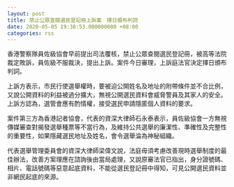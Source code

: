 ```yaml
---
layout: post
title: 禁止公眾查閱選民登記冊上訴案　擇日頒布判詞
date: 2020-05-05 19:38:53.000000000 +08:00
categories: rss
---
```


香港警察隊員佐級協會早前提出司法覆核，禁止公眾查閱選民登記冊，被高等法院裁定敗訴，員佐級不服裁決，提出上訴。案件今日審理，上訴庭法官決定擇日頒布判詞。

上訴方表示，市民行使選舉權時，要被迫公開姓名及地址的附帶條件並不合比例，又說公開資料的利益被過分擴大，無視公開選民資料會威脅警員及其家人的安全。上訴方認為，選管會應有酌情權，接受選民申請隱匿個人資料的要求。

案件第三方為香港記者協會，代表的資深大律師石永泰表示，員佐級協會一方無視傳媒審查對揭發選舉種票等不當行為，及維持公共選舉的廉潔性、準確性及完整性的重要性，如果隱藏選民地址及姓名，會令選舉淪為神秘組織。

代表選舉管理委員會的資深大律師梁偉文說，法庭毋須考慮改善現時選舉制度的最佳辦法，改善方案理應在諮詢後由當局處理，又說原審法官已指出，身分證號碼、相片、電話號碼等惡意起底資料，不能從選民登記冊中得知，可見公開選民資料並非網民起底的來源。
